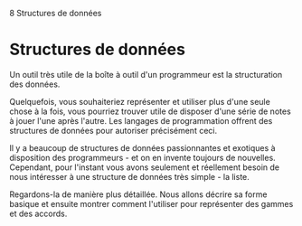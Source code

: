 8 Structures de données

# Structures de données

Un outil très utile de la boîte à outil d'un programmeur est la 
structuration des données.

Quelquefois, vous souhaiteriez représenter et utiliser plus d'une seule 
chose à la fois, vous pourriez trouver utile de disposer d'une série de 
notes à jouer l'une après l'autre. Les langages de programmation offrent 
des structures de données pour autoriser précisément ceci.

Il y a beaucoup de structures de données passionnantes et exotiques à 
disposition des programmeurs - et on en invente toujours de nouvelles. 
Cependant, pour l'instant vous avons seulement et réellement besoin de 
nous intéresser à une structure de données très simple - la liste.


Regardons-la de manière plus détaillée. Nous allons décrire sa forme 
basique et ensuite montrer comment l'utiliser pour représenter des 
gammes et des accords.
